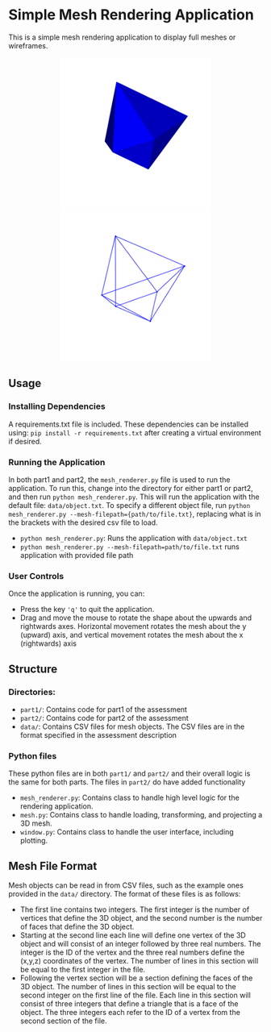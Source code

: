 # Simple Mesh Rendering Application
This is a simple mesh rendering application to display full meshes or wireframes.

<p align="center">
  <img src="https://github.com/tylerfeldman321/simple-mesh-viewer/blob/main/images/example-object.png" alt="Example Render" width="300"/>
  <img src="https://github.com/tylerfeldman321/simple-mesh-viewer/blob/main/images/example-object-wireframe.png" alt="Example Wireframe Render" width="300"/>
</p>

## Usage
### Installing Dependencies
A requirements.txt file is included. These dependencies can be installed using: `pip install -r requirements.txt` after
creating a virtual environment if desired.

### Running the Application
In both part1 and part2, the `mesh_renderer.py` file is used to run the application. To run this, change into the 
directory for either part1 or part2, and then run `python mesh_renderer.py`. This will run the 
application with the default file: `data/object.txt`. To specify a different object file,
run `python mesh_renderer.py --mesh-filepath={path/to/file.txt}`, replacing what is in the brackets with the desired
csv file to load.

- `python mesh_renderer.py`: Runs the application with `data/object.txt`
- `python mesh_renderer.py --mesh-filepath=path/to/file.txt` runs application with provided file path

### User Controls
Once the application is running, you can:
- Press the key `'q'` to quit the application.
- Drag and move the mouse to rotate the shape about the upwards and rightwards axes. Horizontal movement rotates the 
  mesh about the y (upward) axis, and vertical movement rotates the mesh about the x (rightwards) axis

## Structure
### Directories:
- `part1/`: Contains code for part1 of the assessment
- `part2/`: Contains code for part2 of the assessment
- `data/`: Contains CSV files for mesh objects. The CSV files are in the format specified in the assessment description

### Python files 
These python files are in both `part1/` and `part2/` and their overall logic is the same for both parts. The files 
in `part2/` do have added functionality
- `mesh_renderer.py`: Contains class to handle high level logic for the rendering application.
- `mesh.py`: Contains class to handle loading, transforming, and projecting a 3D mesh.
- `window.py`: Contains class to handle the user interface, including plotting.

## Mesh File Format
Mesh objects can be read in from CSV files, such as the example ones provided in the `data/` directory. 
The format of these files is as follows:

- The first line contains two integers. The first integer is the number of vertices that define the 3D 
object, and the second number is the number of faces that define the 3D object.
- Starting at the second line each line will define one vertex of the 3D object and will consist of an 
integer followed by three real numbers. The integer is the ID of the vertex and the three real 
numbers define the (x,y,z) coordinates of the vertex. The number of lines in this section will be 
equal to the first integer in the file.
- Following the vertex section will be a section defining the faces of the 3D object. The number of 
lines in this section will be equal to the second integer on the first line of the file. Each line in
this section will consist of three integers that define a triangle that is a face of the object. The 
three integers each refer to the ID of a vertex from the second section of the file.
